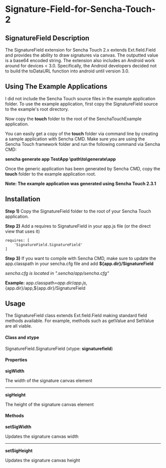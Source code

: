 Signature-Field-for-Sencha-Touch-2
=====================================

## SignatureField Description

The SignatureField extension for Sencha Touch 2.x extends Ext.field.Field and provides the ability to draw signatures via canvas. The outputted value is a base64 encoded string. The extension also includes an Android work around for devices < 3.0. Specifically, the Android developers decided not to build the toDataURL function into android until version 3.0.

## Using The Example Applications

I did not include the Sencha Touch source files in the example application folder. To use the example application, first copy the SignatureField source to the example's root directory.

Now copy the **touch** folder to the root of the SenchaTouchExample application.

You can easily get a copy of the **touch** folder via command line by creating a sample application with Sencha CMD. Make sure you are using the Sencha Touch framework folder and run the following command via Sencha CMD:

**sencha generate app TestApp \path\to\generate\app**

Once the generic application has been generated by Sencha CMD, copy the **touch** folder to the example application root.

**Note: The example application was generated using Sencha Touch 2.3.1**

## Installation

**Step 1)** Copy the SignatureField folder to the root of your Sencha Touch application.

**Step 2)** Add a requires to SignatureField in your app.js file (or the direct view that uses it)

    requires: [
        'SignatureField.SignatureField'
    ]

**Step 3)** If you want to compile with Sencha CMD, make sure to update the app.classpath in your sencha.cfg file and add **${app.dir}/SignatureField**

*sencha.cfg is located in ".sencha/app/sencha.cfg"*

**Example:** app.classpath=${app.dir}/app.js,${app.dir}/app,${app.dir}/SignatureField

## Usage

The SignatureField class extends Ext.field.Field making standard field methods available. For example, methods such as getValue and SetValue are all viable.

#### Class and xtype

SignatureField.SignatureField (xtype: **signaturefield**)

#### Properties

**sigWidth**

The width of the signature canvas element

***

**sigHeight**

The height of the signature canvas element
    
#### Methods

**setSigWidth**

Updates the signature canvas width

***

**setSigHeight**

Updates the signature canvas height